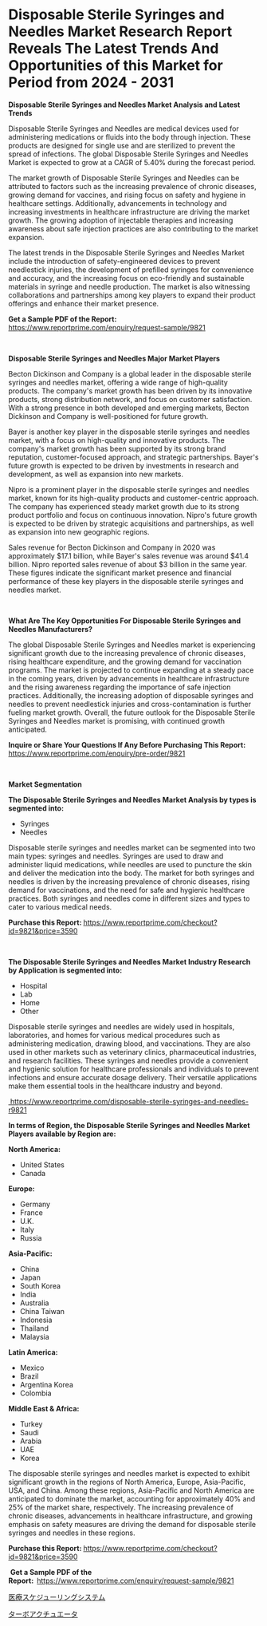 <p><h1>Disposable Sterile Syringes and Needles Market Research Report Reveals The Latest Trends And Opportunities of this Market for Period from 2024 - 2031</h1></p><p><strong>Disposable Sterile Syringes and Needles Market Analysis and Latest Trends</strong></p>
<p><p>Disposable Sterile Syringes and Needles are medical devices used for administering medications or fluids into the body through injection. These products are designed for single use and are sterilized to prevent the spread of infections. The global Disposable Sterile Syringes and Needles Market is expected to grow at a CAGR of 5.40% during the forecast period.</p><p>The market growth of Disposable Sterile Syringes and Needles can be attributed to factors such as the increasing prevalence of chronic diseases, growing demand for vaccines, and rising focus on safety and hygiene in healthcare settings. Additionally, advancements in technology and increasing investments in healthcare infrastructure are driving the market growth. The growing adoption of injectable therapies and increasing awareness about safe injection practices are also contributing to the market expansion.</p><p>The latest trends in the Disposable Sterile Syringes and Needles Market include the introduction of safety-engineered devices to prevent needlestick injuries, the development of prefilled syringes for convenience and accuracy, and the increasing focus on eco-friendly and sustainable materials in syringe and needle production. The market is also witnessing collaborations and partnerships among key players to expand their product offerings and enhance their market presence.</p></p>
<p><strong>Get a Sample PDF of the Report:&nbsp;</strong> <a href="https://www.reportprime.com/enquiry/request-sample/9821">https://www.reportprime.com/enquiry/request-sample/9821</a></p>
<p>&nbsp;</p>
<p><strong>Disposable Sterile Syringes and Needles Major Market Players</strong></p>
<p><p>Becton Dickinson and Company is a global leader in the disposable sterile syringes and needles market, offering a wide range of high-quality products. The company's market growth has been driven by its innovative products, strong distribution network, and focus on customer satisfaction. With a strong presence in both developed and emerging markets, Becton Dickinson and Company is well-positioned for future growth.</p><p>Bayer is another key player in the disposable sterile syringes and needles market, with a focus on high-quality and innovative products. The company's market growth has been supported by its strong brand reputation, customer-focused approach, and strategic partnerships. Bayer's future growth is expected to be driven by investments in research and development, as well as expansion into new markets.</p><p>Nipro is a prominent player in the disposable sterile syringes and needles market, known for its high-quality products and customer-centric approach. The company has experienced steady market growth due to its strong product portfolio and focus on continuous innovation. Nipro's future growth is expected to be driven by strategic acquisitions and partnerships, as well as expansion into new geographic regions.</p><p>Sales revenue for Becton Dickinson and Company in 2020 was approximately $17.1 billion, while Bayer's sales revenue was around $41.4 billion. Nipro reported sales revenue of about $3 billion in the same year. These figures indicate the significant market presence and financial performance of these key players in the disposable sterile syringes and needles market.</p></p>
<p>&nbsp;</p>
<p><strong>What Are The Key Opportunities For Disposable Sterile Syringes and Needles Manufacturers?</strong></p>
<p><p>The global Disposable Sterile Syringes and Needles market is experiencing significant growth due to the increasing prevalence of chronic diseases, rising healthcare expenditure, and the growing demand for vaccination programs. The market is projected to continue expanding at a steady pace in the coming years, driven by advancements in healthcare infrastructure and the rising awareness regarding the importance of safe injection practices. Additionally, the increasing adoption of disposable syringes and needles to prevent needlestick injuries and cross-contamination is further fueling market growth. Overall, the future outlook for the Disposable Sterile Syringes and Needles market is promising, with continued growth anticipated.</p></p>
<p><strong>Inquire or Share Your Questions If Any Before Purchasing This Report:</strong> <a href="https://www.reportprime.com/enquiry/pre-order/9821">https://www.reportprime.com/enquiry/pre-order/9821</a></p>
<p>&nbsp;</p>
<p><strong>Market Segmentation</strong></p>
<p><strong>The Disposable Sterile Syringes and Needles Market Analysis by types is segmented into:</strong></p>
<p><ul><li>Syringes</li><li>Needles</li></ul></p>
<p><p>Disposable sterile syringes and needles market can be segmented into two main types: syringes and needles. Syringes are used to draw and administer liquid medications, while needles are used to puncture the skin and deliver the medication into the body. The market for both syringes and needles is driven by the increasing prevalence of chronic diseases, rising demand for vaccinations, and the need for safe and hygienic healthcare practices. Both syringes and needles come in different sizes and types to cater to various medical needs.</p></p>
<p><strong>Purchase this Report:&nbsp;</strong><a href="https://www.reportprime.com/checkout?id=9821&price=3590">https://www.reportprime.com/checkout?id=9821&price=3590</a></p>
<p>&nbsp;</p>
<p><strong>The Disposable Sterile Syringes and Needles Market Industry Research by Application is segmented into:</strong></p>
<p><ul><li>Hospital</li><li>Lab</li><li>Home</li><li>Other</li></ul></p>
<p><p>Disposable sterile syringes and needles are widely used in hospitals, laboratories, and homes for various medical procedures such as administering medication, drawing blood, and vaccinations. They are also used in other markets such as veterinary clinics, pharmaceutical industries, and research facilities. These syringes and needles provide a convenient and hygienic solution for healthcare professionals and individuals to prevent infections and ensure accurate dosage delivery. Their versatile applications make them essential tools in the healthcare industry and beyond.</p></p>
<p><a href="https://www.reportprime.com/disposable-sterile-syringes-and-needles-r9821">&nbsp;https://www.reportprime.com/disposable-sterile-syringes-and-needles-r9821</a></p>
<p><strong>In terms of Region, the Disposable Sterile Syringes and Needles Market Players available by Region are:</strong></p>
<p>
    <p> <strong> North America: </strong>
        <ul>
            <li>United States</li>
            <li>Canada</li>
        </ul>
        </p> 
    <p> <strong> Europe: </strong>
        <ul>
            <li>Germany</li>
            <li>France</li>
            <li>U.K.</li>
            <li>Italy</li>
            <li>Russia</li>
        </ul>
        </p> 
    <p> <strong> Asia-Pacific: </strong>
        <ul>
            <li>China</li>
            <li>Japan</li>
            <li>South Korea</li>
            <li>India</li>
            <li>Australia</li>
            <li>China Taiwan</li>
            <li>Indonesia</li>
            <li>Thailand</li>
            <li>Malaysia</li>
        </ul>
        </p> 
    <p> <strong> Latin America: </strong>
        <ul>
            <li>Mexico</li>
            <li>Brazil</li>
            <li>Argentina Korea</li>
            <li>Colombia</li>
        </ul>
        </p> 
    <p> <strong> Middle East & Africa: </strong>
        <ul>
            <li>Turkey</li>
            <li>Saudi</li>
            <li>Arabia</li>
            <li>UAE</li>
            <li>Korea</li>
        </ul>
    </p>
    </p>
<p><p>The disposable sterile syringes and needles market is expected to exhibit significant growth in the regions of North America, Europe, Asia-Pacific, USA, and China. Among these regions, Asia-Pacific and North America are anticipated to dominate the market, accounting for approximately 40% and 25% of the market share, respectively. The increasing prevalence of chronic diseases, advancements in healthcare infrastructure, and growing emphasis on safety measures are driving the demand for disposable sterile syringes and needles in these regions.</p></p>
<p><strong>Purchase this Report: </strong><a href="https://www.reportprime.com/checkout?id=9821&price=3590">https://www.reportprime.com/checkout?id=9821&price=3590</a></p>
<p>&nbsp;<strong>Get a Sample PDF of the Report:&nbsp;&nbsp;</strong><a href="https://www.reportprime.com/enquiry/request-sample/9821">https://www.reportprime.com/enquiry/request-sample/9821</a></p>
<p><strong></strong></p>
<p><p><a href="https://medium.com/@munroco657/%E5%8C%BB%E7%99%82%E3%82%B9%E3%82%B1%E3%82%B8%E3%83%A5%E3%83%BC%E3%83%AA%E3%83%B3%E3%82%B0%E3%82%B7%E3%82%B9%E3%83%86%E3%83%A0%E5%B8%82%E5%A0%B4-2031%E5%B9%B4%E3%81%BE%E3%81%A7%E3%81%AE%E3%83%88%E3%83%AC%E3%83%B3%E3%83%89-%E4%BA%88%E6%B8%AC-%E7%AB%B6%E4%BA%89%E5%88%86%E6%9E%90-e8d7899d28b4">医療スケジューリングシステム</a></p><p><a href="https://github.com/SimeonBode1/Market-Research-Report-List-1/blob/main/776906178958.md">ターボアクチュエータ</a></p></p>